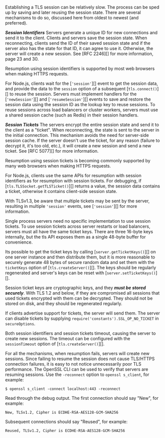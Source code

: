 
Establishing a TLS session can be relatively slow. The process can be sped
up by saving and later reusing the session state. There are several mechanisms
to do so, discussed here from oldest to newest (and preferred).

***Session Identifiers*** Servers generate a unique ID for new connections and
send it to the client. Clients and servers save the session state. When
reconnecting, clients send the ID of their saved session state and if the server
also has the state for that ID, it can agree to use it. Otherwise, the server
will create a new session. See [RFC 2246][] for more information, page 23 and
30.

Resumption using session identifiers is supported by most web browsers when
making HTTPS requests.

For Node.js, clients wait for the [`'session'`][] event to get the session data,
and provide the data to the `session` option of a subsequent [`tls.connect()`][]
to reuse the session. Servers must
implement handlers for the [`'newSession'`][] and [`'resumeSession'`][] events
to save and restore the session data using the session ID as the lookup key to
reuse sessions. To reuse sessions across load balancers or cluster workers,
servers must use a shared session cache (such as Redis) in their session
handlers.

***Session Tickets*** The servers encrypt the entire session state and send it
to the client as a "ticket". When reconnecting, the state is sent to the server
in the initial connection. This mechanism avoids the need for server-side
session cache. If the server doesn't use the ticket, for any reason (failure
to decrypt it, it's too old, etc.), it will create a new session and send a new
ticket. See [RFC 5077][] for more information.

Resumption using session tickets is becoming commonly supported by many web
browsers when making HTTPS requests.

For Node.js, clients use the same APIs for resumption with session identifiers
as for resumption with session tickets. For debugging, if
[`tls.TLSSocket.getTLSTicket()`][] returns a value, the session data contains a
ticket, otherwise it contains client-side session state.

With TLSv1.3, be aware that multiple tickets may be sent by the server,
resulting in multiple `'session'` events, see [`'session'`][] for more
information.

Single process servers need no specific implementation to use session tickets.
To use session tickets across server restarts or load balancers, servers must
all have the same ticket keys. There are three 16-byte keys internally, but the
tls API exposes them as a single 48-byte buffer for convenience.

Its possible to get the ticket keys by calling [`server.getTicketKeys()`][] on
one server instance and then distribute them, but it is more reasonable to
securely generate 48 bytes of secure random data and set them with the
`ticketKeys` option of [`tls.createServer()`][]. The keys should be regularly
regenerated and server's keys can be reset with
[`server.setTicketKeys()`][].

Session ticket keys are cryptographic keys, and they ***must be stored
securely***. With TLS 1.2 and below, if they are compromised all sessions that
used tickets encrypted with them can be decrypted. They should not be stored
on disk, and they should be regenerated regularly.

If clients advertise support for tickets, the server will send them. The
server can disable tickets by supplying
`require('constants').SSL_OP_NO_TICKET` in `secureOptions`.

Both session identifiers and session tickets timeout, causing the server to
create new sessions. The timeout can be configured with the `sessionTimeout`
option of [`tls.createServer()`][].

For all the mechanisms, when resumption fails, servers will create new sessions.
Since failing to resume the session does not cause TLS/HTTPS connection
failures, it is easy to not notice unnecessarily poor TLS performance. The
OpenSSL CLI can be used to verify that servers are resuming sessions. Use the
`-reconnect` option to `openssl s_client`, for example:

```console
$ openssl s_client -connect localhost:443 -reconnect
```

Read through the debug output. The first connection should say "New", for
example:

```text
New, TLSv1.2, Cipher is ECDHE-RSA-AES128-GCM-SHA256
```

Subsequent connections should say "Reused", for example:

```text
Reused, TLSv1.2, Cipher is ECDHE-RSA-AES128-GCM-SHA256
```

